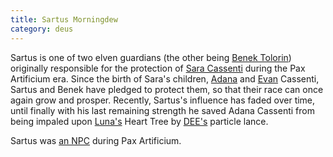 ```yaml
---
title: Sartus Morningdew
category: deus
---
```

Sartus is one of two elven guardians (the other being [Benek Tolorin](npc-benek)) originally responsible for the protection of [Sara Cassenti](/pax/pcs/sara) during the Pax Artificium era. Since the birth of Sara's children, [Adana](npc-adana) and [Evan](npc-evan) Cassenti, Sartus and Benek have pledged to protect them, so that their race can once again grow and prosper. Recently, Sartus's influence has faded over time, until finally with his last remaining strength he saved Adana Cassenti from being impaled upon [Luna's](npc-luna) Heart Tree by [DEE's](char-public-griffin) particle lance.

Sartus was [an NPC](/pax/npcs/sartus) during Pax Artificium.
